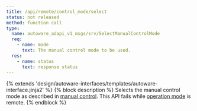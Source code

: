 ```yaml
---
title: /api/remote/control_mode/select
status: not released
method: function call
type:
  name: autoware_adapi_v1_msgs/srv/SelectManualControlMode
  req:
    - name: mode
      text: The manual control mode to be used.
  res:
    - name: status
      text: response status
---
```


{% extends 'design/autoware-interfaces/templates/autoware-interface.jinja2' %}
{% block description %}
Selects the manual control mode as described in [manual control](../../../../features/manual-control.md).
This API fails while [operation mode](../../../../features/operation_mode.md) is remote.
{% endblock %}
